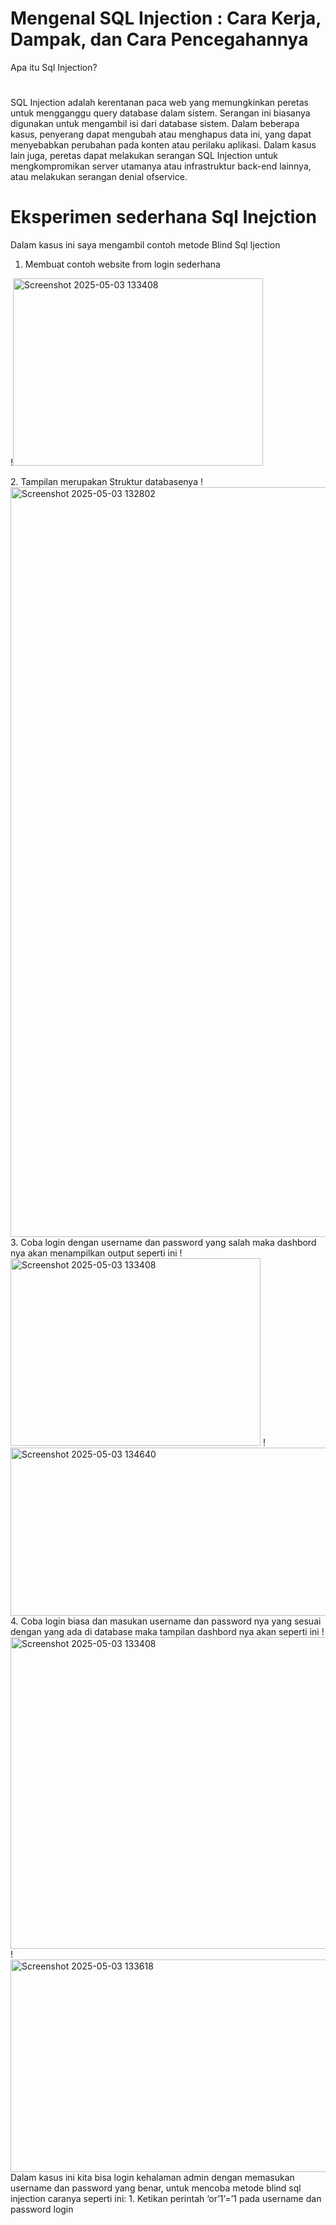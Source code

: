 # Mengenal SQL Injection : Cara Kerja, Dampak, dan Cara Pencegahannya #
Apa itu Sql Injection?
#
SQL Injection adalah kerentanan paca web yang memungkinkan peretas untuk mengganggu query database dalam sistem. Serangan ini biasanya digunakan untuk mengambil isi dari database sistem. Dalam beberapa kasus, penyerang dapat mengubah atau menghapus data ini, yang dapat menyebabkan perubahan pada konten atau perilaku aplikasi. Dalam kasus lain juga, peretas dapat melakukan serangan SQL Injection untuk mengkompromikan server utamanya atau infrastruktur back-end lainnya, atau melakukan serangan denial ofservice.

# Eksperimen sederhana Sql Inejction #

Dalam kasus ini saya mengambil contoh metode Blind Sql Ijection
1. Membuat contoh website from login sederhana 
  <p align="left">!<img width="400" height="300" alt="Screenshot 2025-05-03 133408" src="https://github.com/user-attachments/assets/0fcea85e-0823-4627-8f23-6f0e111101ad" /></p>
2. Tampilan merupakan Struktur databasenya
  !<img width="1920" height="1200" alt="Screenshot 2025-05-03 132802" src="https://github.com/user-attachments/assets/69ed2668-0483-4ac0-aa8e-850bdd0b36db" />
3. Coba login dengan username dan password yang salah maka dashbord nya akan menampilkan output seperti ini
  !<img width="400" height="300" alt="Screenshot 2025-05-03 133408" src="https://github.com/user-attachments/assets/42638dd5-ce05-43bc-91c7-c5d49110f408" />
  !<img width="526" height="269" alt="Screenshot 2025-05-03 134640" src="https://github.com/user-attachments/assets/175fd0f5-5a96-4e88-aea6-49d784425588" />
4. Coba login biasa dan masukan username dan password nya yang sesuai dengan yang ada di database maka tampilan dashbord nya akan seperti ini 
  !<img width="515" height="499" alt="Screenshot 2025-05-03 133408" src="https://github.com/user-attachments/assets/48149b65-5d00-419d-9bd4-50fee742361d" />
  !<img width="1011" height="340" alt="Screenshot 2025-05-03 133618" src="https://github.com/user-attachments/assets/d8479596-2923-4eda-8bee-bcaa786ae9e9" />
Dalam kasus ini kita bisa login kehalaman admin dengan memasukan username dan password yang benar, untuk mencoba metode blind sql injection caranya seperti ini:
1. Ketikan perintah ‘or’1’=’1 pada username dan password login




